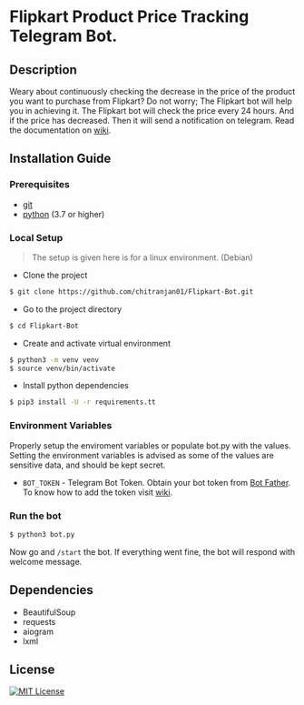 # Flipkart Product Price Tracking Telegram Bot.
## Description
Weary about continuously checking the decrease in the price of the product you want to purchase from Flipkart? Do not worry; The Flipkart bot will help you in achieving it. The Flipkart bot will check the price every 24 hours. And if the price has decreased. Then it will send a notification on telegram.
Read the documentation on [wiki](https://github.com/chitranjan01/Flipkart-Bot/wiki).
## Installation Guide
### Prerequisites
* [git](https://git-scm.com/)
* [python](https://www.python.org/) (3.7 or higher)
### Local Setup
> The setup is given here is for a linux environment. (Debian)
* Clone the project
```bash
$ git clone https://github.com/chitranjan01/Flipkart-Bot.git
```
* Go to the project directory
```bash
$ cd Flipkart-Bot
```
* Create and activate virtual environment
```bash
$ python3 -m venv venv
$ source venv/bin/activate
```
* Install python dependencies
```bash
$ pip3 install -U -r requirements.tt
```
### Environment Variables
Properly setup the enviroment variables or populate bot.py with the values. Setting the environment variables is advised as some of the values are sensitive data, and should be kept secret. 
* ```BOT_TOKEN``` - Telegram Bot Token. Obtain your bot token from [Bot Father](https://t.me/BotFather).
To know how to add the token visit [wiki](https://github.com/chitranjan01/Flipkart-Bot/wiki/Using-Flipkart-Bot).
### Run the bot
```bash
$ python3 bot.py
```
Now go and ```/start``` the bot. If everything went fine, the bot will respond with welcome message.
## Dependencies
* BeautifulSoup
* requests
* aiogram
* lxml
## License

[![MIT License](https://img.shields.io/badge/License-MIT-green.svg)](https://choosealicense.com/licenses/mit/)
